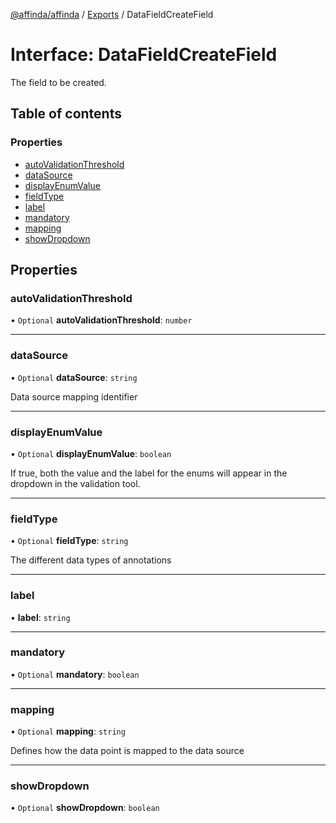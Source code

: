 [@affinda/affinda](../README.md) / [Exports](../modules.md) / DataFieldCreateField

# Interface: DataFieldCreateField

The field to be created.

## Table of contents

### Properties

- [autoValidationThreshold](DataFieldCreateField.md#autovalidationthreshold)
- [dataSource](DataFieldCreateField.md#datasource)
- [displayEnumValue](DataFieldCreateField.md#displayenumvalue)
- [fieldType](DataFieldCreateField.md#fieldtype)
- [label](DataFieldCreateField.md#label)
- [mandatory](DataFieldCreateField.md#mandatory)
- [mapping](DataFieldCreateField.md#mapping)
- [showDropdown](DataFieldCreateField.md#showdropdown)

## Properties

### autoValidationThreshold

• `Optional` **autoValidationThreshold**: `number`

___

### dataSource

• `Optional` **dataSource**: `string`

Data source mapping identifier

___

### displayEnumValue

• `Optional` **displayEnumValue**: `boolean`

If true, both the value and the label for the enums will appear in the dropdown in the validation tool.

___

### fieldType

• `Optional` **fieldType**: `string`

The different data types of annotations

___

### label

• **label**: `string`

___

### mandatory

• `Optional` **mandatory**: `boolean`

___

### mapping

• `Optional` **mapping**: `string`

Defines how the data point is mapped to the data source

___

### showDropdown

• `Optional` **showDropdown**: `boolean`
